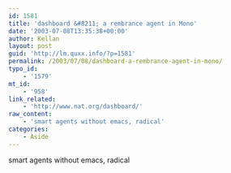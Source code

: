 ```yaml
---
id: 1581
title: 'dashboard &#8211; a rembrance agent in Mono'
date: '2003-07-08T13:35:38+00:00'
author: Kellan
layout: post
guid: 'http://lm.quxx.info/?p=1581'
permalink: /2003/07/08/dashboard-a-rembrance-agent-in-mono/
typo_id:
    - '1579'
mt_id:
    - '958'
link_related:
    - 'http://www.nat.org/dashboard/'
raw_content:
    - 'smart agents without emacs, radical'
categories:
    - Aside
---
```


smart agents without emacs, radical